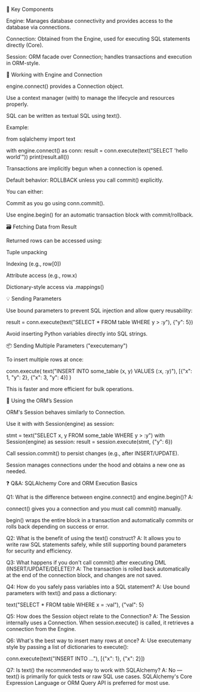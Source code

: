 🔧 Key Components

Engine: Manages database connectivity and provides access to the database via connections.

Connection: Obtained from the Engine, used for executing SQL statements directly (Core).

Session: ORM facade over Connection; handles transactions and execution in ORM-style.

📌 Working with Engine and Connection

engine.connect() provides a Connection object.

Use a context manager (with) to manage the lifecycle and resources properly.

SQL can be written as textual SQL using text().

Example:

from sqlalchemy import text

with engine.connect() as conn:
    result = conn.execute(text("SELECT 'hello world'"))
    print(result.all())


Transactions are implicitly begun when a connection is opened.

Default behavior: ROLLBACK unless you call commit() explicitly.

You can either:

Commit as you go using conn.commit().

Use engine.begin() for an automatic transaction block with commit/rollback.

🗃️ Fetching Data from Result

Returned rows can be accessed using:

Tuple unpacking

Indexing (e.g., row[0])

Attribute access (e.g., row.x)

Dictionary-style access via .mappings()

💡 Sending Parameters

Use bound parameters to prevent SQL injection and allow query reusability:

result = conn.execute(text("SELECT * FROM table WHERE y > :y"), {"y": 5})


Avoid inserting Python variables directly into SQL strings.

📦 Sending Multiple Parameters ("executemany")

To insert multiple rows at once:

conn.execute(
    text("INSERT INTO some_table (x, y) VALUES (:x, :y)"),
    [{"x": 1, "y": 2}, {"x": 3, "y": 4}]
)


This is faster and more efficient for bulk operations.

🧠 Using the ORM’s Session

ORM's Session behaves similarly to Connection.

Use it with with Session(engine) as session:

stmt = text("SELECT x, y FROM some_table WHERE y > :y")
with Session(engine) as session:
    result = session.execute(stmt, {"y": 6})


Call session.commit() to persist changes (e.g., after INSERT/UPDATE).

Session manages connections under the hood and obtains a new one as needed.

❓ Q&A: SQLAlchemy Core and ORM Execution Basics

Q1: What is the difference between engine.connect() and engine.begin()?
A:

connect() gives you a connection and you must call commit() manually.

begin() wraps the entire block in a transaction and automatically commits or rolls back depending on success or error.

Q2: What is the benefit of using the text() construct?
A: It allows you to write raw SQL statements safely, while still supporting bound parameters for security and efficiency.

Q3: What happens if you don't call commit() after executing DML (INSERT/UPDATE/DELETE)?
A: The transaction is rolled back automatically at the end of the connection block, and changes are not saved.

Q4: How do you safely pass variables into a SQL statement?
A: Use bound parameters with text() and pass a dictionary:

text("SELECT * FROM table WHERE x = :val"), {"val": 5}


Q5: How does the Session object relate to the Connection?
A: The Session internally uses a Connection. When session.execute() is called, it retrieves a connection from the Engine.

Q6: What's the best way to insert many rows at once?
A: Use executemany style by passing a list of dictionaries to execute():

conn.execute(text("INSERT INTO ..."), [{"x": 1}, {"x": 2}])


Q7: Is text() the recommended way to work with SQLAlchemy?
A: No — text() is primarily for quick tests or raw SQL use cases. SQLAlchemy's Core Expression Language or ORM Query API is preferred for most use.
